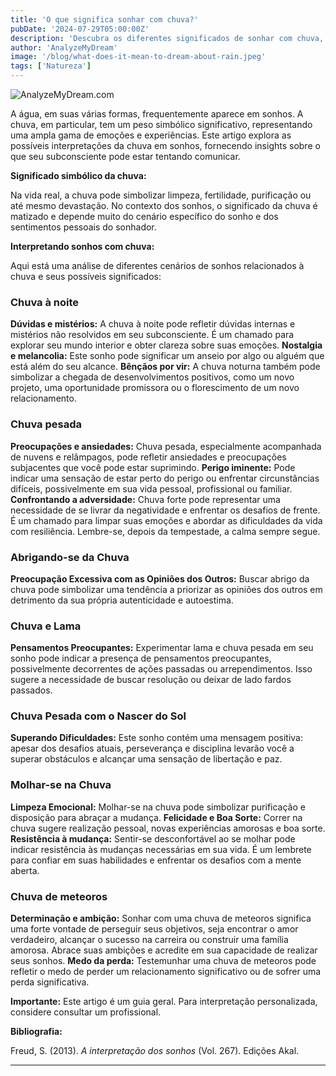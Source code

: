 ```yaml
---
title: 'O que significa sonhar com chuva?'
pubDate: '2024-07-29T05:00:00Z'
description: 'Descubra os diferentes significados de sonhar com chuva, desde chuva noturna até chuvas de meteoros. Aprenda como esses sonhos refletem suas emoções e situações pessoais.'
author: 'AnalyzeMyDream'
image: '/blog/what-does-it-mean-to-dream-about-rain.jpeg'
tags: ['Natureza']
---
```


![AnalyzeMyDream.com](/blog/what-does-it-mean-to-dream-about-rain.jpeg)


A água, em suas várias formas, frequentemente aparece em sonhos. A chuva, em particular, tem um peso simbólico significativo, representando uma ampla gama de emoções e experiências. Este artigo explora as possíveis interpretações da chuva em sonhos, fornecendo insights sobre o que seu subconsciente pode estar tentando comunicar.

**Significado simbólico da chuva:**

Na vida real, a chuva pode simbolizar limpeza, fertilidade, purificação ou até mesmo devastação. No contexto dos sonhos, o significado da chuva é matizado e depende muito do cenário específico do sonho e dos sentimentos pessoais do sonhador. 

**Interpretando sonhos com chuva:**

Aqui está uma análise de diferentes cenários de sonhos relacionados à chuva e seus possíveis significados:

### Chuva à noite

**Dúvidas e mistérios:** A chuva à noite pode refletir dúvidas internas e mistérios não resolvidos em seu subconsciente. É um chamado para explorar seu mundo interior e obter clareza sobre suas emoções.
**Nostalgia e melancolia:** Este sonho pode significar um anseio por algo ou alguém que está além do seu alcance.
**Bênçãos por vir:** A chuva noturna também pode simbolizar a chegada de desenvolvimentos positivos, como um novo projeto, uma oportunidade promissora ou o florescimento de um novo relacionamento.

### Chuva pesada

**Preocupações e ansiedades:** Chuva pesada, especialmente acompanhada de nuvens e relâmpagos, pode refletir ansiedades e preocupações subjacentes que você pode estar suprimindo.
**Perigo iminente:** Pode indicar uma sensação de estar perto do perigo ou enfrentar circunstâncias difíceis, possivelmente em sua vida pessoal, profissional ou familiar.
**Confrontando a adversidade:** Chuva forte pode representar uma necessidade de se livrar da negatividade e enfrentar os desafios de frente. É um chamado para limpar suas emoções e abordar as dificuldades da vida com resiliência. Lembre-se, depois da tempestade, a calma sempre segue.

### Abrigando-se da Chuva

**Preocupação Excessiva com as Opiniões dos Outros:** Buscar abrigo da chuva pode simbolizar uma tendência a priorizar as opiniões dos outros em detrimento da sua própria autenticidade e autoestima. 

### Chuva e Lama

**Pensamentos Preocupantes:** Experimentar lama e chuva pesada em seu sonho pode indicar a presença de pensamentos preocupantes, possivelmente decorrentes de ações passadas ou arrependimentos. Isso sugere a necessidade de buscar resolução ou deixar de lado fardos passados.

### Chuva Pesada com o Nascer do Sol

**Superando Dificuldades:** Este sonho contém uma mensagem positiva: apesar dos desafios atuais, perseverança e disciplina levarão você a superar obstáculos e alcançar uma sensação de libertação e paz.

### Molhar-se na Chuva

**Limpeza Emocional:** Molhar-se na chuva pode simbolizar purificação e disposição para abraçar a mudança.
**Felicidade e Boa Sorte:** Correr na chuva sugere realização pessoal, novas experiências amorosas e boa sorte.
**Resistência à mudança:** Sentir-se desconfortável ao se molhar pode indicar resistência às mudanças necessárias em sua vida. É um lembrete para confiar em suas habilidades e enfrentar os desafios com a mente aberta.

### Chuva de meteoros

**Determinação e ambição:** Sonhar com uma chuva de meteoros significa uma forte vontade de perseguir seus objetivos, seja encontrar o amor verdadeiro, alcançar o sucesso na carreira ou construir uma família amorosa. Abrace suas ambições e acredite em sua capacidade de realizar seus sonhos.
**Medo da perda:** Testemunhar uma chuva de meteoros pode refletir o medo de perder um relacionamento significativo ou de sofrer uma perda significativa. 

**Importante:** Este artigo é um guia geral. Para interpretação personalizada, considere consultar um profissional.

**Bibliografia:**

Freud, S. (2013). *A interpretação dos sonhos* (Vol. 267). Edições Akal.

---